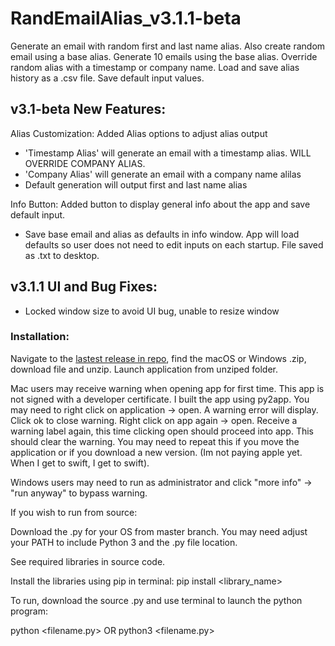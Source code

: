 # RandEmailAlias_v3.1.1-beta

Generate an email with random first and last name alias. Also create random email using a base alias. Generate 10 emails using the base alias. Override random alias with a timestamp or company name. Load and save alias history as a .csv file. Save default input values.

## v3.1-beta New Features:
Alias Customization: Added Alias options to adjust alias output
- 'Timestamp Alias' will generate an email with a timestamp alias. WILL OVERRIDE COMPANY ALIAS.
- 'Company Alias' will generate an email with a company name alilas
- Default generation will output first and last name alias

Info Button: Added button to display general info about the app and save default input.
- Save base email and alias as defaults in info window. App will load defaults so user does not need to edit inputs on each startup. File saved as .txt to desktop.

## v3.1.1 UI and Bug Fixes:
- Locked window size to avoid UI bug, unable to resize window

### Installation:
Navigate to the [lastest release in repo](https://github.com/JakeOrona/RandEmailAlias/releases), find the macOS or Windows .zip, download file and unzip. Launch application from unziped folder.

Mac users may receive warning when opening app for first time. This app is not signed with a developer certificate. I built the app using py2app. You may need to right click on application -> open. A warning error will display. Click ok to close warning. Right click on app again -> open. Receive a warning label again, this time clicking open should proceed into app. This should clear the warning. You may need to repeat this if you move the application or if you download a new version. (Im not paying apple yet. When I get to swift, I get to swift).

Windows users may need to run as administrator and click "more info" -> "run anyway" to bypass warning.

If you wish to run from source:

Download the .py for your OS from master branch. You may need adjust your PATH to include Python 3 and the .py file location.

See required libraries in source code.

Install the libraries using pip in terminal: pip install <library_name>

To run, download the source .py and use terminal to launch the python program:

python <filename.py> OR python3 <filename.py>